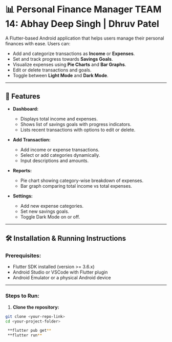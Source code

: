 # 📊 Personal Finance Manager TEAM 14: Abhay Deep Singh | Dhruv Patel

A Flutter-based Android application that helps users manage their personal finances with ease. Users can:

- Add and categorize transactions as **Income** or **Expenses**.
- Set and track progress towards **Savings Goals**.
- Visualize expenses using **Pie Charts** and **Bar Graphs**.
- Edit or delete transactions and goals.
- Toggle between **Light Mode** and **Dark Mode**.

---

## 🚀 Features

- **Dashboard:**
  - Displays total income and expenses.
  - Shows list of savings goals with progress indicators.
  - Lists recent transactions with options to edit or delete.

- **Add Transaction:**
  - Add income or expense transactions.
  - Select or add categories dynamically.
  - Input descriptions and amounts.

- **Reports:**
  - Pie chart showing category-wise breakdown of expenses.
  - Bar graph comparing total income vs total expenses.

- **Settings:**
  - Add new expense categories.
  - Set new savings goals.
  - Toggle Dark Mode on or off.

---

## 🛠️ Installation & Running Instructions

### Prerequisites:

- Flutter SDK installed (version >= 3.6.x)
- Android Studio or VSCode with Flutter plugin
- Android Emulator or a physical Android device

---

### Steps to Run:

1. **Clone the repository:**

```bash
git clone <your-repo-link>
cd <your-project-folder>

 **flutter pub get**
 **flutter run**

